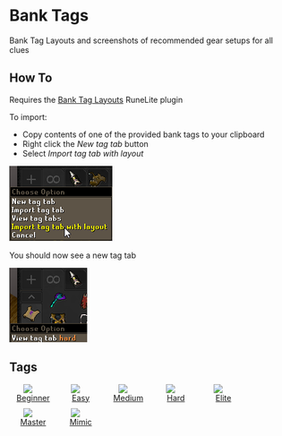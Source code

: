 # Bank Tags

Bank Tag Layouts and screenshots of recommended gear setups for all clues

## How To

Requires the [Bank Tag Layouts](https://runelite.net/plugin-hub/show/bank-tag-layouts) RuneLite plugin

To import:

- Copy contents of one of the provided bank tags to your clipboard
- Right click the *New tag tab* button
- Select *Import tag tab with layout*

![Bank Tag Import](images/config.png)

You should now see a new tag tab

![Bank Tag Example](images/example.png)

## Tags

<div style="width: 100%; padding-bottom:50px;display: flex;flex-direction: row;flex-wrap: wrap;float: left;">
    <a href="beginner">
        <div style="width: 85px !important; display: flex; flex-direction: column; justify-content: center; align-items: center; padding-bottom:10px">
            <img style="vertical-align:middle" src="https://oldschool.runescape.wiki/images/Clue_scroll_%28beginner%29_detail.png" width="35">
            <span>Beginner</span>
        </div>
    </a>
    <a href="easy">
        <div style="width: 85px !important; display: flex; flex-direction: column; justify-content: center; align-items: center; padding-bottom:10px">
            <img style="vertical-align:middle" src="https://oldschool.runescape.wiki/images/Clue_scroll_%28easy%29_detail.png" width="35">
            <span>Easy</span>
        </div>
    </a>
    <a href="medium">
        <div style="width: 85px !important; display: flex; flex-direction: column; justify-content: center; align-items: center; padding-bottom:10px">
            <img style="vertical-align:middle" src="https://oldschool.runescape.wiki/images/Clue_scroll_%28medium%29_detail.png" width="35">
            <span>Medium</span>
        </div>
    </a>
    <a href="hard">
        <div style="width: 85px !important; display: flex; flex-direction: column; justify-content: center; align-items: center; padding-bottom:10px">
            <img style="vertical-align:middle" src="https://oldschool.runescape.wiki/images/Clue_scroll_%28hard%29_detail.png" width="35">
            <span>Hard</span>
        </div>
    </a>
    <a href="elite">
         <div style="width: 85px !important; display: flex; flex-direction: column; justify-content: center; align-items: center; padding-bottom:10px">
           <img style="vertical-align:middle" src="https://oldschool.runescape.wiki/images/Clue_scroll_%28elite%29_detail.png" width="35">
            <span>Elite</span>
        </div>
    </a>
    <a href="master">
        <div style="width: 85px !important; display: flex; flex-direction: column; justify-content: center; align-items: center; padding-bottom:10px">
            <img style="vertical-align:middle" src="https://oldschool.runescape.wiki/images/Clue_scroll_%28master%29_detail.png" width="35">
            <span>Master</span>
        </div>
    </a>
    <a href="mimic">
        <div style="width: 85px !important; display: flex; flex-direction: column; justify-content: center; align-items: center; padding-bottom:10px">
            <img style="vertical-align:middle" src="https://oldschool.runescape.wiki/images/Mimic_detail.png" width="35">
            <span>Mimic</span>
        </div>
    </a>
</div>